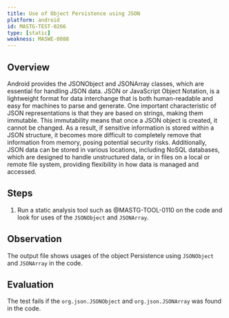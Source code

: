 ```yaml
---
title: Use of Object Persistence using JSON
platform: android
id: MASTG-TEST-0266
type: [static]
weakness: MASWE-0088
---
```


## Overview

Android provides the JSONObject and JSONArray classes, which are essential for handling JSON data. JSON or JavaScript Object Notation, is a lightweight format for data interchange that is both human-readable and easy for machines to parse and generate. One important characteristic of JSON representations is that they are based on strings, making them immutable. This immutability means that once a JSON object is created, it cannot be changed. As a result, if sensitive information is stored within a JSON structure, it becomes more difficult to completely remove that information from memory, posing potential security risks. Additionally, JSON data can be stored in various locations, including NoSQL databases, which are designed to handle unstructured data, or in files on a local or remote file system, providing flexibility in how data is managed and accessed.

## Steps

1. Run a static analysis tool such as @MASTG-TOOL-0110 on the code and look for uses of the `JSONObject` and `JSONArray`.

## Observation

The output file shows usages of the object Persistence using `JSONObject` and `JSONArray` in the code.

## Evaluation

The test fails if the `org.json.JSONObject` and `org.json.JSONArray` was found in the code.
